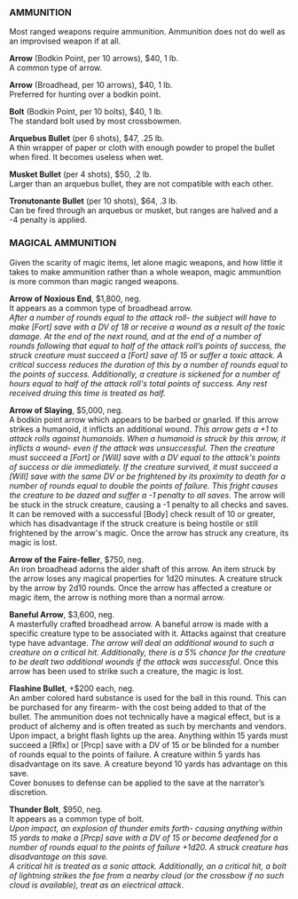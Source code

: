 ### AMMUNITION
Most ranged weapons require ammunition. Ammunition does not do well as an improvised weapon if at all.

**Arrow** (Bodkin Point, per 10 arrows), $40, 1 lb.  
A common type of arrow.

**Arrow** (Broadhead, per 10 arrows), $40, 1 lb.  
Preferred for hunting over a bodkin point.

**Bolt** (Bodkin Point, per 10 bolts), $40, 1 lb.  
The standard bolt used by most crossbowmen.

**Arquebus Bullet** (per 6 shots), $47, .25 lb.  
A thin wrapper of paper or cloth with enough powder to propel the bullet when fired. It becomes useless when wet.

**Musket Bullet** (per 4 shots), $50, .2 lb.  
Larger than an arquebus bullet, they are not compatible with each other.

**Tronutonante Bullet** (per 10 shots), $64, .3 lb.  
Can be fired through an arquebus or musket, but ranges are halved and a -4 penalty is applied.

### MAGICAL AMMUNITION
Given the scarity of magic items, let alone magic weapons, and how little it takes to make ammunition rather than a whole weapon, magic ammunition is more common than magic ranged weapons.

**Arrow of Noxious End**, $1,800, neg.  
It appears as a common type of broadhead arrow.  
_After a number of rounds equal to the attack roll- the subject will have to make [Fort] save with a DV of 18 or receive a wound as a result of the toxic damage. At the end of the next round, and at the end of a number of rounds following that equal to half of the attack roll’s points of success, the struck creature must succeed a [Fort] save of 15 or suffer a toxic attack. A critical success reduces the duration of this by a number of rounds equal to the points of success. Additionally, a creature is sickened for a number of hours equal to half of the attack roll's total points of success. Any rest received druing this time is treated as half._

**Arrow of Slaying**, $5,000, neg.  
A bodkin point arrow which appears to be barbed or gnarled. If this arrow strikes a humanoid, it inflicts an additional wound. _This arrow gets a +1 to attack rolls against humanoids. When a humanoid is struck by this arrow, it inflicts a wound- even if the attack was unsuccessful. Then the creature must succeed a [Fort] or [Will] save with a DV equal to the attack's points of success or die immediately. If the creature survived, it must succeed a [Will] save with the same DV or be frightened by its proximity to death for a number of rounds equal to double the points of failure. This fright causes the creature to be dazed and suffer a -1 penalty to all saves_. The arrow will be stuck in the struck creature, causing a -1 penalty to all checks and saves. It can be removed with a successful [Body] check result of 10 or greater, which has disadvantage if the struck creature is being hostile or still frightened by the arrow's magic. Once the arrow has struck any creature, its magic is lost.

**Arrow of the Faire-feller**, $750, neg.  
An iron broadhead adorns the alder shaft of this arrow. An item struck by the arrow loses any magical properties for 1d20 minutes. A creature struck by the arrow by 2d10 rounds. Once the arrow has affected a creature or magic item, the arrow is nothing more than a normal arrow.

**Baneful Arrow**, $3,600, neg.  
A masterfully crafted broadhead arrow. A baneful arrow is made with a specific creature type to be associated with it. Attacks against that creature type have advantage. _The arrow will deal an additional wound to such a creature on a critical hit. Additionally, there is a 5% chance for the creature to be dealt two additional wounds if the attack was successful_. Once this arrow has been used to strike such a creature, the magic is lost.

**Flashine Bullet**, +$200 each, neg.  
An amber colored hard substance is used for the ball in this round. This can be purchased for any firearm- with the cost being added to that of the bullet. The ammunition does not technically have a magical effect, but is a product of alchemy and is often treated as such by merchants and vendors.  
Upon impact, a bright flash lights up the area. Anything within 15 yards must succeed a [Rflx] or [Prcp] save with a DV of 15 or be blinded for a number of rounds equal to the points of failure. A creature within 5 yards has disadvantage on its save. A creature beyond 10 yards has advantage on this save.  
Cover bonuses to defense can be applied to the save at the narrator’s discretion.  

**Thunder Bolt**, $950, neg.  
It appears as a common type of bolt.  
_Upon impact, an explosion of thunder emits forth- causing anything within 15 yards to make a [Prcp] save with a DV of 15 or become deafened for a number of rounds equal to the points of failure +1d20. A struck creature has disadvantage on this save.  
A critical hit is treated as a sonic attack. Additionally, an a critical hit, a bolt of lightning strikes the foe from a nearby cloud (or the crossbow if no such cloud is available), treat as an electrical attack_.
